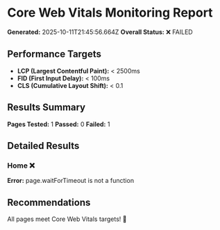 # Core Web Vitals Monitoring Report

**Generated:** 2025-10-11T21:45:56.664Z
**Overall Status:** ❌ FAILED

## Performance Targets

- **LCP (Largest Contentful Paint):** < 2500ms
- **FID (First Input Delay):** < 100ms
- **CLS (Cumulative Layout Shift):** < 0.1

## Results Summary

**Pages Tested:** 1
**Passed:** 0
**Failed:** 1

## Detailed Results

### Home ❌

**Error:** page.waitForTimeout is not a function

## Recommendations

All pages meet Core Web Vitals targets! 🎉
